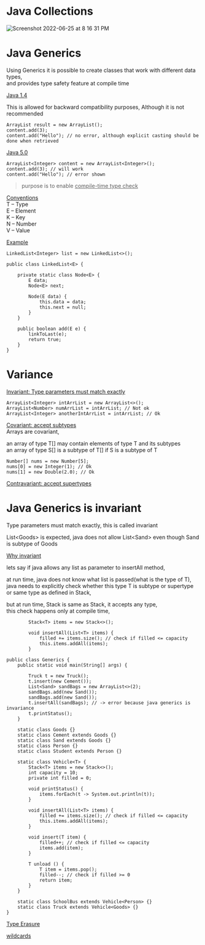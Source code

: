 # Java Collections

![Screenshot 2022-06-25 at 8 16 31 PM](https://user-images.githubusercontent.com/16437905/175778730-7e5b02de-5511-4cc0-bfe6-0186e42aa17e.png)


# Java Generics

Using Generics it is possible to create classes that work with different data types,   
and provides type safety feature at compile time  

<ins>Java 1.4</ins>  

This is allowed for backward compatibility purposes, Although it is not recommended  

```
ArrayList result = new ArrayList();
content.add(3); 
content.add("Hello"); // no error, although explicit casting should be done when retrieved
```
<ins>Java 5.0</ins>  

``` 
ArrayList<Integer> content = new ArrayList<Integer>(); 
content.add(3); // will work
content.add("Hello"); // error shown 
```
  
> purpose is to enable <ins>compile-time type check</ins>

<ins>Conventions</ins>  
T – Type  
E – Element  
K – Key  
N – Number   
V – Value    

<ins>Example</ins>  

```
LinkedList<Integer> list = new LinkedList<>();    

public class LinkedList<E> {

    private static class Node<E> {
        E data;
        Node<E> next;

        Node(E data) {
            this.data = data;
            this.next = null;
        }
    }

    public boolean add(E e) {
        linkToLast(e);
        return true;
    }
}
```

# Variance
<ins>Invariant: Type parameters must match exactly</ins>  

```
ArrayList<Integer> intArrList = new ArrayList<>();
ArrayList<Number> numArrList = intArrList; // Not ok
ArrayList<Integer> anotherIntArrList = intArrList; // Ok
```

<ins>Covariant: accept subtypes</ins>  
Arrays are covariant,       

an array of type T[] may contain elements of type T and its subtypes  
an array of type S[] is a subtype of T[] if S is a subtype of T   

```
Number[] nums = new Number[5];
nums[0] = new Integer(1); // Ok
nums[1] = new Double(2.0); // Ok
```

<ins>Contravariant: accept supertypes</ins>    


# Java Generics is invariant

Type parameters must match exactly, this is called invariant    

List\<Goods> is expected, java does not allow List\<Sand> even though Sand is subtype of Goods  

<ins>Why invariant</ins>   

lets say if java allows any list as parameter to insertAll method,    

at run time, java does not know what list is passed(what is the type of T),   
java needs to explicitly check whether this type T is subtype or supertype or same type as defined in Stack<T>,   
  
but at run time, Stack<Integer> is same as Stack<String>, it accepts any type,    
this check happens only at compile time, 

```
        Stack<T> items = new Stack<>();

        void insertAll(List<T> items) {
            filled += items.size(); // check if filled <= capacity
            this.items.addAll(items);
        }

```

```
public class Generics {
    public static void main(String[] args) {

        Truck t = new Truck();
        t.insert(new Cement());
        List<Sand> sandBags = new ArrayList<>(2);
        sandBags.add(new Sand());
        sandBags.add(new Sand());
        t.insertAll(sandBags); // -> error because java generics is invariance
        t.printStatus();
    }

    static class Goods {}
    static class Cement extends Goods {}
    static class Sand extends Goods {}
    static class Person {}
    static class Student extends Person {}

    static class Vehicle<T> {
        Stack<T> items = new Stack<>();
        int capacity = 10;
        private int filled = 0;
        
        void printStatus() {
            items.forEach(t -> System.out.println(t));
        }

        void insertAll(List<T> items) {
            filled += items.size(); // check if filled <= capacity
            this.items.addAll(items);
        }

        void insert(T item) {
            filled++; // check if filled <= capacity
            items.add(item);
        }
        
        T unload () {
            T item = items.pop();
            filled--; // check if filled >= 0
            return item;
        }
    }

    static class SchoolBus extends Vehicle<Person> {}
    static class Truck extends Vehicle<Goods> {}
}
```


<ins>Type Erasure</ins> 


<ins>wildcards</ins>    





